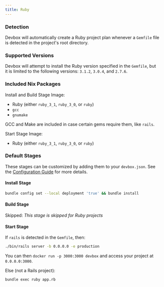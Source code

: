 ```yaml
---
title: Ruby
---
```


### Detection

Devbox will automatically create a Ruby project plan whenever a `Gemfile` file is detected in the project's root directory.

### Supported Versions

Devbox will attempt to install the Ruby version specified in the `Gemfile`, but it is limited to the following versions: `3.1.2`, `3.0.4`, and `2.7.6`.

### Included Nix Packages

Install and Build Stage Image:
* Ruby (either `ruby_3_1`, `ruby_3_0`, or `ruby`)
* `gcc`
* `gnumake`

GCC and Make are included in case certain gems require them, like `rails`.

Start Stage Image:
* Ruby (either `ruby_3_1`, `ruby_3_0`, or `ruby`)

### Default Stages
These stages can be customized by adding them to your `devbox.json`. See the [Configuration Guide](../configuration.md) for more details.

#### Install Stage

```bash
bundle config set --local deployment 'true' && bundle install
```

#### Build Stage

Skipped: _This stage is skipped for Ruby projects_

#### Start Stage

If `rails` is detected in the `Gemfile`, then:
```bash
./bin/rails server -b 0.0.0.0 -e production
```

You can then `docker run -p 3000:3000 devbox` and access your project at `0.0.0.0:3000`.

Else (not a Rails project):
```bash
bundle exec ruby app.rb
```

